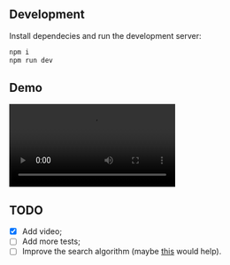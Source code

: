 ## Development

Install dependecies and run the development server:

```bash
npm i
npm run dev
```

## Demo

<video>
  <source src="https://github.com/DouglasdeMoura/tractian-challenge/raw/main/assets/video.webm" type="video/webm" />
  <source src="https://github.com/DouglasdeMoura/tractian-challenge/raw/main/assets/video.mov" type="video/mov" />
  <source src="https://github.com/DouglasdeMoura/tractian-challenge/raw/main/assets/video.mp4" type="video/mp4" />
</video>

## TODO

- [x] Add video;
- [ ] Add more tests;
- [ ] Improve the search algorithm (maybe [this](https://third-bit.com/sdxjs/data-table/) would help).
